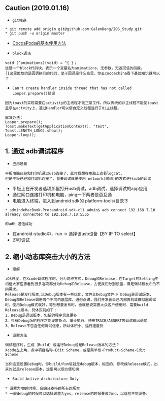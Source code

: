 ## Caution (2019.01.16)
* `git推送`
```
* git remote add origin git@github.com:GalenDeng/IOS_Study.git
* git push -u origin master
```
* [CocoaPods的基本使用方法](https://www.cnblogs.com/jcy23401/p/4676616.html)

* `block语法`
```
void (^animations)(void) = ^{ }；
这是一个block代码块，表示一个变量名为animations，无参数，无返回值的函数。
{}这里面放的是回调执行的代码，至于回调是什么意思，你去cocoachina看下基础知识就可以了
```
* `Can't create handler inside thread that has not called Looper.prepare()错误`
```
因为toast的实现需要在activity的主线程才能正常工作，所以传统的非主线程不能使toast显示在actvity上，通过Handler可以使自定义线程运行于Ui主线程。

解决办法：
Looper.prepare();
Toast.makeText(getApplicationContext(), "test", Toast.LENGTH_LONG).show();
Looper.loop();
```

## 1. 通过 adb调试程序
* `应用场景` 
```
平板电脑已经和打印机通过usb连接了，此时我想在电脑上查看logcat,
但是平板已经和打印机连接了，我要调试就要使用 network(网络)的方式进行adb的调试
```
* 平板上在开发者选项那里打开usb调试，adb调试，选择调试的app应用
* 通过网口连接打印机和电脑，ping一下两者是否互通
* 电脑进入终端，进入到android sdk的 platform-tools/目录下
```
* admindeMacBook-Pro:android-sdk-cli admin$ adb connect 192.168.7.10
already connected to 192.168.7.10:5555

即adb 通信成功
```
* 在android-studio中，run -> 选择该usb设备【BY IP TO select】
* 即可调试 

## 2. 缩小动态库突击大小的方法
* `理解`
```
iOS开发，在Xcode调试程序时，分为两种方式，Debug和Release，在Target的Setting中相信大家应该看到很多选项都分为Debug和Release，方便我们分别设置，满足调试和发布的不同需求。
Release是发行版本,比Debug版本有一些优化，文件比Debug文件小 Debug是调试版本，Debug和Release调用两个不同的底层库。通俗点讲，我们开发者自己内部真机或模拟器调试时，使用Debug模式就好，等到想要发布时，也就是说需要大众客户使用时，需要build Release版本，具体区别如下：
1、Debug是调试版本，包括的程序信息更多
2、只有Debug版的程序才能设置断点、单步执行、使用TRACE/ASSERT等调试输出语句
3、Release不包含任何调试信息，所以体积小、运行速度快
```
* `设置方法`
```
调试程序时，生成（Build）或运行Debug或是Release版本的方法？
Xcode左上角，点中项目名称-Edit Scheme，或是菜单栏-Product-Scheme-Edit Scheme 

当你这里设置Debug时，你build/Run后就是debug版本，相应的，修改成Release模式，出来的就是release版本，这里可以很方便切换
```
* `Build Active Architecture Only`
```
* 设置为NO的时候，会编译支持的所有的版本
* 一般debug的时候可以选择设置为yes，release的时候要改为no，以适应不同设备。
```